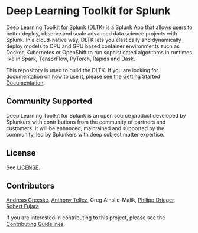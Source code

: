 # Deep Learning Toolkit for Splunk

Deep Learning Toolkit for Splunk (DLTK) is a Splunk App that allows users to better deploy, observe and scale advanced data science projects with Splunk. In a cloud-native way, DLTK lets you elastically and dynamically deploy models to CPU and GPU based container environments such as Docker, Kubernetes or OpenShift to run sophisticated algorithms in runtimes like in Spark, TensorFlow, PyTorch, Rapids and Dask.

This repository is used to build the DLTK. If you are looking for documentation on how to use it, please see the [Getting Started Documentation](docs/README.md).

## Community Supported

Deep Learning Toolkit for Splunk is an open source product developed by Splunkers with contributions from the community of partners and customers. It will be enhanced, maintained and supported by the community, led by Splunkers with deep subject matter expertise.

## License

See [LICENSE](./LICENSE).

## Contributors

[Andreas Greeske](https://github.com/AndreasGre), [Anthony Tellez](https://github.com/anthonygtellez), Greg Ainslie-Malik, [Philipp Drieger](https://github.com/pdrieger), [Robert Fujara](https://github.com/hovu96)

If you are interested in contributing to this project, please see the [Contributing Guidelines](docs/contributing.md).
